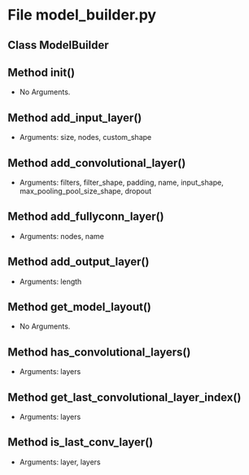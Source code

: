 # File model_builder.py

## Class ModelBuilder

## Method __init__()

* No Arguments.

## Method add_input_layer()

* Arguments: size, nodes, custom_shape

## Method add_convolutional_layer()

* Arguments: filters, filter_shape, padding, name, input_shape, max_pooling_pool_size_shape, dropout

## Method add_fullyconn_layer()

* Arguments: nodes, name

## Method add_output_layer()

* Arguments: length

## Method get_model_layout()

* No Arguments.

## Method has_convolutional_layers()

* Arguments: layers

## Method get_last_convolutional_layer_index()

* Arguments: layers

## Method is_last_conv_layer()

* Arguments: layer, layers

